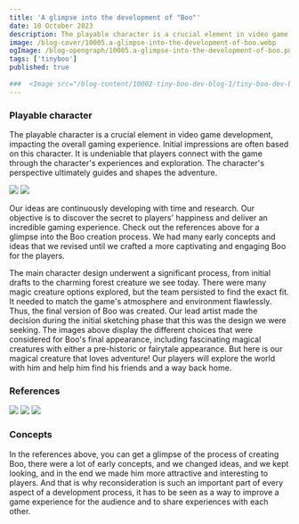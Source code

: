```yaml
---
title: 'A glimpse into the development of "Boo"'
date: 10 October 2023
description: The playable character is a crucial element in video game development, impacting the overall gaming experience.
image: /blog-cover/10005.a-glimpse-into-the-development-of-boo.webp
ogImage: /blog-opengraph/10005.a-glimpse-into-the-development-of-boo.png
tags: ['tinyboo']
published: true
	
###  <Image src="/blog-content/10002-tiny-boo-dev-blog-1/tiny-boo-dev-blog-1-2.webp"></Image>
---
```


### Playable character

The playable character is a crucial element in video game development, impacting the overall gaming experience. Initial impressions are often based on this character. It is undeniable that players connect with the game through the character's experiences and exploration. The character's perspective ultimately guides and shapes the adventure.

<Image src="/blog-content/10005-a-glimpse-into-the-development-of-boo/a-glimpse-into-the-development-of-boo-1.webp"></Image>
<Image src="/blog-content/10005-a-glimpse-into-the-development-of-boo/a-glimpse-into-the-development-of-boo-2.webp"></Image>

Our ideas are continuously developing with time and research. Our objective is to discover the secret to players' happiness and deliver an incredible gaming experience. Check out the references above for a glimpse into the Boo creation process. We had many early concepts and ideas that we revised until we crafted a more captivating and engaging Boo for the players.

The main character design underwent a significant process, from initial drafts to the charming forest creature we see today. There were many magic creature options explored, but the team persisted to find the exact fit. It needed to match the game's atmosphere and environment flawlessly. Thus, the final version of Boo was created. Our lead artist made the decision during the initial sketching phase that this was the design we were seeking. The images above display the different choices that were considered for Boo's final appearance, including fascinating magical creatures with either a pre-historic or fairytale appearance. But here is our magical creature that loves adventure! Our players will explore the world with him and help him find his friends and a way back home.

### References

<Image src="/blog-content/10005-a-glimpse-into-the-development-of-boo/a-glimpse-into-the-development-of-boo-3.webp" class="mx-auto"></Image>
<Image src="/blog-content/10005-a-glimpse-into-the-development-of-boo/a-glimpse-into-the-development-of-boo-4.webp" class="mx-auto"></Image>
<Image src="/blog-content/10005-a-glimpse-into-the-development-of-boo/a-glimpse-into-the-development-of-boo-5.webp" class="mx-auto"></Image>

### Concepts

In the references above, you can get a glimpse of the process of creating Boo, there were a lot of early concepts, and we changed ideas, and we kept looking, and in the end we made him more attractive and interesting to players. And that is why reconsideration is such an important part of every aspect of a development process, it has to be seen as a way to improve a game experience for the audience and to share experiences with each other.

